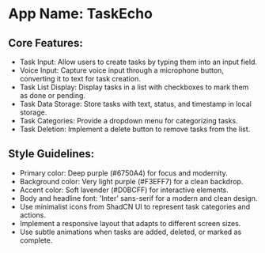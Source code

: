 # **App Name**: TaskEcho

## Core Features:

- Task Input: Allow users to create tasks by typing them into an input field.
- Voice Input: Capture voice input through a microphone button, converting it to text for task creation.
- Task List Display: Display tasks in a list with checkboxes to mark them as done or pending.
- Task Data Storage: Store tasks with text, status, and timestamp in local storage.
- Task Categories: Provide a dropdown menu for categorizing tasks.
- Task Deletion: Implement a delete button to remove tasks from the list.

## Style Guidelines:

- Primary color: Deep purple (#6750A4) for focus and modernity.
- Background color: Very light purple (#F3EFF7) for a clean backdrop.
- Accent color: Soft lavender (#D0BCFF) for interactive elements.
- Body and headline font: 'Inter' sans-serif for a modern and clean design.
- Use minimalist icons from ShadCN UI to represent task categories and actions.
- Implement a responsive layout that adapts to different screen sizes.
- Use subtle animations when tasks are added, deleted, or marked as complete.